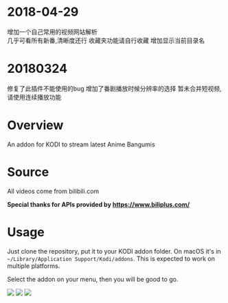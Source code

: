 # 2018-04-29
增加一个自己常用的视频网站解析  
几乎可看所有新番,清晰度还行 
收藏夹功能请自行收藏 
增加显示当前目录名
# 20180324
修复了此插件不能使用的bug 
增加了番剧播放时候分辨率的选择 
暂未合并短视频,请使用连续播放功能 
# Overview
An addon for KODI to stream latest Anime Bangumis
# Source
All videos come from bilibili.com

__Special thanks for APIs provided by https://www.biliplus.com/__
# Usage
Just clone the repository, put it to your KODI addon folder. On macOS it's in `~/Library/Application Support/Kodi/addons`. This is expected to work on multiple platforms.

Select the addon on your menu, then you will be good to go.

![](https://i.imgur.com/gPwXLBJ.png)
![](https://i.imgur.com/vO8l9vU.png)
![](https://i.imgur.com/Ra2ulpQ.png)
